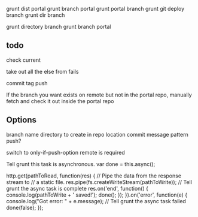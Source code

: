 grunt dist portal
grunt branch portal
grunt portal branch
grunt git deploy branch
grunt dir branch

grunt directory branch
grunt branch portal


## todo

check current

take out all the else from fails

commit 
tag 
push

If the branch you want exists on remote but not in the portal repo, manually fetch and check it out inside the portal repo

## Options

branch name
directory to create in
repo location
commit message pattern
push?

switch to only-if-push-option remote is required

 Tell grunt this task is asynchronous.
var done = this.async();

http.get(pathToRead, function(res) {
  // Pipe the data from the response stream to
  // a static file.
  res.pipe(fs.createWriteStream(pathToWrite));
  // Tell grunt the async task is complete
  res.on('end', function() {
    console.log(pathToWrite + ' saved!');
    done();
  });
}).on('error', function(e) {
  console.log("Got error: " + e.message);
  // Tell grunt the async task failed
  done(false);
});